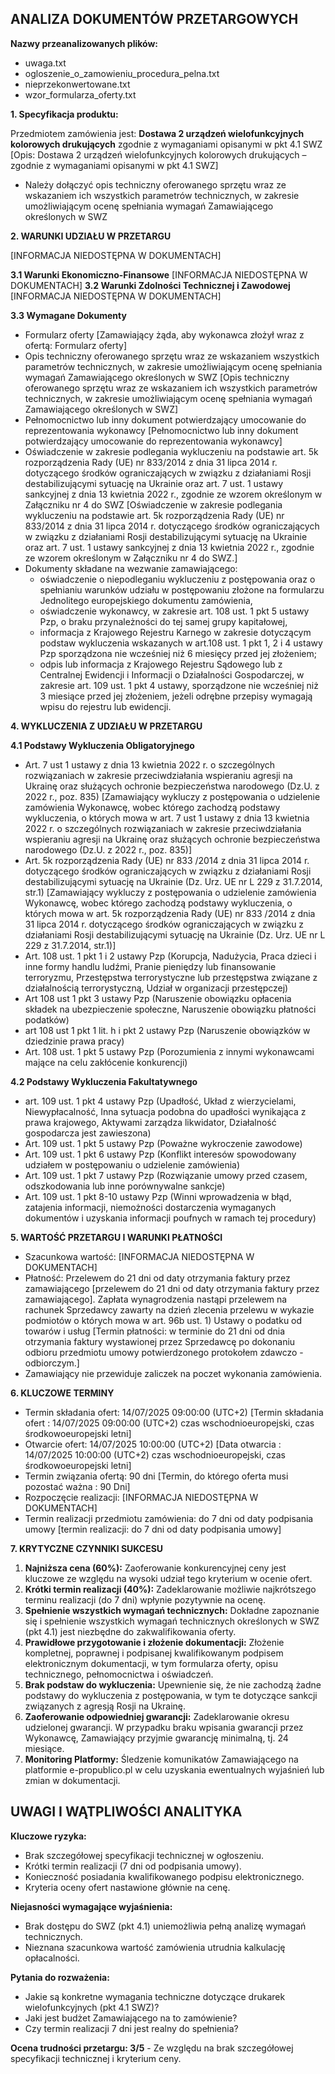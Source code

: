 ## ANALIZA DOKUMENTÓW PRZETARGOWYCH

**Nazwy przeanalizowanych plików:**
- uwaga.txt
- ogloszenie_o_zamowieniu_procedura_pelna.txt
- nieprzekonwertowane.txt
- wzor_formularza_oferty.txt

**1. Specyfikacja produktu:**

Przedmiotem zamówienia jest: **Dostawa 2 urządzeń wielofunkcyjnych kolorowych drukujących** zgodnie z wymaganiami opisanymi w pkt 4.1 SWZ [Opis: Dostawa 2 urządzeń wielofunkcyjnych kolorowych drukujących – zgodnie z wymaganiami opisanymi w pkt 4.1 SWZ]
* Należy dołączyć opis techniczny oferowanego sprzętu wraz ze wskazaniem ich wszystkich parametrów technicznych, w zakresie umożliwiającym ocenę spełniania wymagań Zamawiającego określonych w SWZ

**2. WARUNKI UDZIAŁU W PRZETARGU**

[INFORMACJA NIEDOSTĘPNA W DOKUMENTACH]

**3.1 Warunki Ekonomiczno-Finansowe**
[INFORMACJA NIEDOSTĘPNA W DOKUMENTACH]
**3.2 Warunki Zdolności Technicznej i Zawodowej**
[INFORMACJA NIEDOSTĘPNA W DOKUMENTACH]

**3.3 Wymagane Dokumenty**
*   Formularz oferty [Zamawiający żąda, aby wykonawca złożył wraz z ofertą: Formularz oferty]
*   Opis techniczny oferowanego sprzętu wraz ze wskazaniem wszystkich parametrów technicznych, w zakresie umożliwiającym ocenę spełniania wymagań Zamawiającego określonych w SWZ [Opis techniczny oferowanego sprzętu wraz ze wskazaniem ich wszystkich parametrów technicznych, w zakresie umożliwiającym ocenę spełniania wymagań Zamawiającego określonych w SWZ]
*   Pełnomocnictwo lub inny dokument potwierdzający umocowanie do reprezentowania wykonawcy [Pełnomocnictwo lub inny dokument potwierdzający umocowanie do reprezentowania wykonawcy]
*   Oświadczenie w zakresie podlegania wykluczeniu na podstawie art. 5k rozporządzenia Rady (UE) nr 833/2014 z dnia 31 lipca 2014 r. dotyczącego środków ograniczających w związku z działaniami Rosji destabilizującymi sytuację na Ukrainie oraz art. 7 ust. 1 ustawy sankcyjnej z dnia 13 kwietnia 2022 r., zgodnie ze wzorem określonym w Załączniku nr 4 do SWZ [Oświadczenie w zakresie podlegania wykluczeniu na podstawie art. 5k rozporządzenia Rady (UE) nr 833/2014 z dnia 31 lipca 2014 r. dotyczącego środków ograniczających w związku z działaniami Rosji destabilizującymi sytuację na Ukrainie oraz art. 7 ust. 1 ustawy sankcyjnej z dnia 13 kwietnia 2022 r., zgodnie ze wzorem określonym w Załączniku nr 4 do SWZ.]
*   Dokumenty składane na wezwanie zamawiającego:
    *   oświadczenie o niepodleganiu wykluczeniu z postępowania oraz o spełnianiu warunków udziału w postępowaniu złożone na formularzu Jednolitego europejskiego dokumentu zamówienia,
    *   oświadczenie wykonawcy, w zakresie art. 108 ust. 1 pkt 5 ustawy Pzp, o braku przynależności do tej samej grupy kapitałowej,
    *   informacja z Krajowego Rejestru Karnego w zakresie dotyczącym podstaw wykluczenia wskazanych w art.108 ust. 1 pkt 1, 2 i 4 ustawy Pzp sporządzona nie wcześniej niż 6 miesięcy przed jej złożeniem;
    *   odpis lub informacja z Krajowego Rejestru Sądowego lub z Centralnej Ewidencji i Informacji o Działalności Gospodarczej, w zakresie art. 109 ust. 1 pkt 4 ustawy, sporządzone nie wcześniej niż 3 miesiące przed jej złożeniem, jeżeli odrębne przepisy wymagają wpisu do rejestru lub ewidencji.

**4. WYKLUCZENIA Z UDZIAŁU W PRZETARGU**

**4.1 Podstawy Wykluczenia Obligatoryjnego**

*   Art. 7 ust 1 ustawy z dnia 13 kwietnia 2022 r. o szczególnych rozwiązaniach w zakresie przeciwdziałania wspieraniu agresji na Ukrainę oraz służących ochronie bezpieczeństwa narodowego (Dz.U. z 2022 r., poz. 835) [Zamawiający wykluczy z postępowania o udzielenie zamówienia Wykonawcę, wobec którego zachodzą podstawy wykluczenia, o których mowa w art. 7 ust 1 ustawy z dnia 13 kwietnia 2022 r. o szczególnych rozwiązaniach w zakresie przeciwdziałania wspieraniu agresji na Ukrainę oraz służących ochronie bezpieczeństwa narodowego (Dz.U. z 2022 r., poz. 835)]
*   Art. 5k rozporządzenia Rady (UE) nr 833 /2014 z dnia 31 lipca 2014 r. dotyczącego środków ograniczających w związku z działaniami Rosji destabilizującymi sytuację na Ukrainie (Dz. Urz. UE nr L 229 z 31.7.2014, str.1) [Zamawiający wykluczy z postępowania o udzielenie zamówienia Wykonawcę, wobec którego zachodzą podstawy wykluczenia, o których mowa w art. 5k rozporządzenia Rady (UE) nr 833 /2014 z dnia 31 lipca 2014 r. dotyczącego środków ograniczających w związku z działaniami Rosji destabilizującymi sytuację na Ukrainie (Dz. Urz. UE nr L 229 z 31.7.2014, str.1)]
*   Art. 108 ust. 1 pkt 1 i 2 ustawy Pzp (Korupcja, Nadużycia, Praca dzieci i inne formy handlu ludźmi, Pranie pieniędzy lub finansowanie terroryzmu, Przestępstwa terrorystyczne lub przestępstwa związane z działalnością terrorystyczną, Udział w organizacji przestępczej)
*   Art 108 ust 1 pkt 3 ustawy Pzp (Naruszenie obowiązku opłacenia składek na ubezpieczenie społeczne, Naruszenie obowiązku płatności podatków)
*   art 108 ust 1 pkt 1 lit. h i pkt 2 ustawy Pzp (Naruszenie obowiązków w dziedzinie prawa pracy)
*   Art. 108 ust. 1 pkt 5 ustawy Pzp (Porozumienia z innymi wykonawcami mające na celu zakłócenie konkurencji)

**4.2 Podstawy Wykluczenia Fakultatywnego**

*   art. 109 ust. 1 pkt 4 ustawy Pzp (Upadłość, Układ z wierzycielami, Niewypłacalność, Inna sytuacja podobna do upadłości wynikająca z prawa krajowego, Aktywami zarządza likwidator, Działalność gospodarcza jest zawieszona)
*   Art. 109 ust. 1 pkt 5 ustawy Pzp (Poważne wykroczenie zawodowe)
*   Art. 109 ust. 1 pkt 6 ustawy Pzp (Konflikt interesów spowodowany udziałem w postępowaniu o udzielenie zamówienia)
*   Art. 109 ust. 1 pkt 7 ustawy Pzp (Rozwiązanie umowy przed czasem, odszkodowania lub inne porównywalne sankcje)
*   Art. 109 ust. 1 pkt 8-10 ustawy Pzp (Winni wprowadzenia w błąd, zatajenia informacji, niemożności dostarczenia wymaganych dokumentów i uzyskania informacji poufnych w ramach tej procedury)

**5. WARTOŚĆ PRZETARGU I WARUNKI PŁATNOŚCI**

*   Szacunkowa wartość: [INFORMACJA NIEDOSTĘPNA W DOKUMENTACH]
*   Płatność: Przelewem do 21 dni od daty otrzymania faktury przez zamawiającego [przelewem do 21 dni od daty otrzymania faktury przez zamawiającego]. Zapłata wynagrodzenia nastąpi przelewem na rachunek Sprzedawcy zawarty na dzień zlecenia przelewu w wykazie podmiotów o których mowa w art. 96b ust. 1) Ustawy o podatku od towarów i usług [Termin płatności: w terminie do 21 dni od dnia otrzymania faktury wystawionej przez Sprzedawcę po dokonaniu odbioru przedmiotu umowy potwierdzonego protokołem zdawczo - odbiorczym.]
* Zamawiający nie przewiduje zaliczek na poczet wykonania zamówienia.

**6. KLUCZOWE TERMINY**

*   Termin składania ofert: 14/07/2025 09:00:00 (UTC+2) [Termin składania ofert : 14/07/2025 09:00:00 (UTC+2) czas wschodnioeuropejski, czas środkowoeuropejski letni]
*   Otwarcie ofert: 14/07/2025 10:00:00 (UTC+2) [Data otwarcia : 14/07/2025 10:00:00 (UTC+2) czas wschodnioeuropejski, czas środkowoeuropejski letni]
*   Termin związania ofertą: 90 dni [Termin, do którego oferta musi pozostać ważna : 90 Dni]
*   Rozpoczęcie realizacji: [INFORMACJA NIEDOSTĘPNA W DOKUMENTACH]
*   Termin realizacji przedmiotu zamówienia: do 7 dni od daty podpisania umowy [termin realizacji: do 7 dni od daty podpisania umowy]

**7. KRYTYCZNE CZYNNIKI SUKCESU**

1.  **Najniższa cena (60%):** Zaoferowanie konkurencyjnej ceny jest kluczowe ze względu na wysoki udział tego kryterium w ocenie ofert.
2.  **Krótki termin realizacji (40%):** Zadeklarowanie możliwie najkrótszego terminu realizacji (do 7 dni) wpłynie pozytywnie na ocenę.
3.  **Spełnienie wszystkich wymagań technicznych:** Dokładne zapoznanie się i spełnienie wszystkich wymagań technicznych określonych w SWZ (pkt 4.1) jest niezbędne do zakwalifikowania oferty.
4.  **Prawidłowe przygotowanie i złożenie dokumentacji:** Złożenie kompletnej, poprawnej i podpisanej kwalifikowanym podpisem elektronicznym dokumentacji, w tym formularza oferty, opisu technicznego, pełnomocnictwa i oświadczeń.
5.  **Brak podstaw do wykluczenia:** Upewnienie się, że nie zachodzą żadne podstawy do wykluczenia z postępowania, w tym te dotyczące sankcji związanych z agresją Rosji na Ukrainę.
6.  **Zaoferowanie odpowiedniej gwarancji:** Zadeklarowanie okresu udzielonej gwarancji. W przypadku braku wpisania gwarancji przez Wykonawcę, Zamawiający przyjmie gwarancję minimalną, tj. 24 miesiące.
7.  **Monitoring Platformy:** Śledzenie komunikatów Zamawiającego na platformie e-propublico.pl w celu uzyskania ewentualnych wyjaśnień lub zmian w dokumentacji.

## UWAGI I WĄTPLIWOŚCI ANALITYKA

**Kluczowe ryzyka:**

*   Brak szczegółowej specyfikacji technicznej w ogłoszeniu.
*   Krótki termin realizacji (7 dni od podpisania umowy).
*   Konieczność posiadania kwalifikowanego podpisu elektronicznego.
*   Kryteria oceny ofert nastawione głównie na cenę.

**Niejasności wymagające wyjaśnienia:**

*   Brak dostępu do SWZ (pkt 4.1) uniemożliwia pełną analizę wymagań technicznych.
*   Nieznana szacunkowa wartość zamówienia utrudnia kalkulację opłacalności.

**Pytania do rozważenia:**

*   Jakie są konkretne wymagania techniczne dotyczące drukarek wielofunkcyjnych (pkt 4.1 SWZ)?
*   Jaki jest budżet Zamawiającego na to zamówienie?
*   Czy termin realizacji 7 dni jest realny do spełnienia?

**Ocena trudności przetargu: 3/5** - Ze względu na brak szczegółowej specyfikacji technicznej i kryterium ceny.
